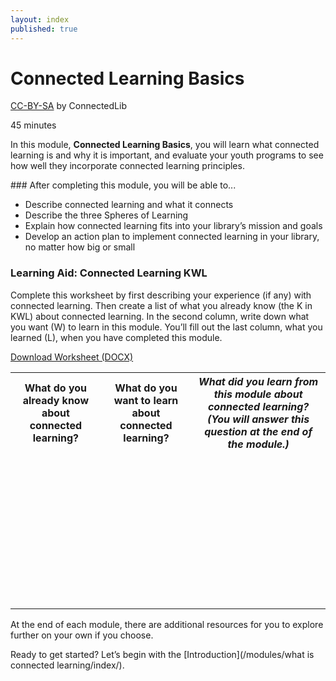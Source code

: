 ```yaml
---
layout: index
published: true
---
```


# Connected Learning Basics

<p class="made-by"><a href="https://creativecommons.org/licenses/by-sa/4.0">CC-BY-SA</a> by ConnectedLib</p>

<p class="time">45 minutes</p>


In this module, **Connected Learning Basics**, you will learn what connected learning is and why it is important, and evaluate your youth programs to see how well they incorporate connected learning principles.



<div class="objectives" markdown="1">
### After completing this module, you will be able to...

* Describe connected learning and what it connects
* Describe the three Spheres of Learning
* Explain how connected learning fits into your library’s mission and goals
* Develop an action plan to implement connected learning in your library, no matter how big or small

</div>



<div class="reflection" markdown="1">

### Learning Aid: Connected Learning KWL

Complete this worksheet by first describing your experience (if any) with connected learning. Then create a list of what you already know (the K in KWL) about connected learning. In the second column, write down what you want (W) to learn in this module. You’ll fill out the last column, what you learned (L), when you have completed this module.

[Download Worksheet (DOCX)](docs/Intro_KWL.docx)

<table class="worksheet">
	<tr><th>What do you already know about connected learning?</th>
		<th>What do you want to learn about connected learning?</th>
		<th><i>What did you learn from this module about connected learning? (You will answer this question at the end of the module.)</i></th>
	</tr>
	<tr>
		<td style="height:250px;"></td>
		<td></td>
		<td></td>
	</tr>
</table>


</div>

At the end of each module, there are additional resources for you to explore further on your own if you choose.

Ready to get started? Let’s begin with the [Introduction](/modules/what is connected learning/index/).
